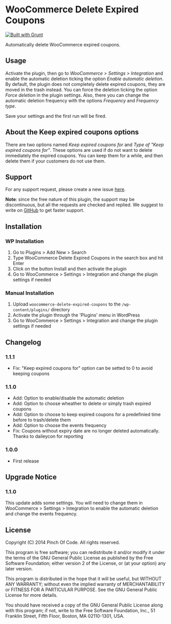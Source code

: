 # WooCommerce Delete Expired Coupons

[![Built with Grunt](https://cdn.gruntjs.com/builtwith.png)](http://gruntjs.com/)

Automatically delete WooCommerce expired coupons.

## Usage

Activate the plugin, then go to *WooCommerce > Settings > Integration* and enable the automatic deletion ticking the option *Enable automatic deletion*.
By default, the plugin does not completely delete expired coupons, they are moved in the trash instead. You can force the deletion ticking the option *Force deletion* in the plugin settings.
Also, there you can change the automatic deletion frequency with the options *Frequency* and *Frequency type*.

Save your settings and the first run will be fired.

## About the Keep expired coupons options

There are two options named *Keep expired coupons for* and *Type of "Keep expired coupons for"*.
These options are used if do not want to delete immediately the expired coupons. You can keep them for a while, and then delete them if your customers do not use them.

## Support
For any support request, please create a new issue [here](https://github.com/PinchOfCode/woocommerce-delete-expired-coupons/issues).

**Note**: since the free nature of this plugin, the support may be discontinuous, but all the requests are checked and replied. We suggest to write on [GitHub](https://github.com/PinchOfCode/woocommerce-delete-expired-coupons/issues) to get faster support.

## Installation

### WP Installation

1. Go to Plugins > Add New > Search
2. Type WooCommerce Delete Expired Coupons in the search box and hit Enter
3. Click on the button Install and then activate the plugin
4. Go to WooCommerce > Settings > Integration and change the plugin settings if needed

### Manual Installation

1. Upload `woocommerce-delete-expired-coupons` to the `/wp-content/plugins/` directory
2. Activate the plugin through the 'Plugins' menu in WordPress
3. Go to WooCommerce > Settings > Integration and change the plugin settings if needed

## Changelog

### 1.1.1
* Fix: "Keep expired coupons for" option can be setted to 0 to avoid keeping coupons

### 1.1.0
* Add: Option to enable/disable the automatic deletion
* Add: Option to choose wheather to delete or simply trash expired coupons
* Add: Option to choose to keep expired coupons for a predefinied time before to trash/delete them
* Add: Option to choose the events frequency
* Fix: Coupons without expiry date are no longer deleted automatically. Thanks to daileycon for reporting

### 1.0.0
* First release

## Upgrade Notice

### 1.1.0
This update adds some settings. You will need to change them in WooCommerce > Settings > Integration to enable the automatic deletion and change the events frequency.

## License
Copyright (C) 2014 Pinch Of Code. All rights reserved.

This program is free software; you can redistribute it and/or
modify it under the terms of the GNU General Public License
as published by the Free Software Foundation; either version 2
of the License, or (at your option) any later version.

This program is distributed in the hope that it will be useful,
but WITHOUT ANY WARRANTY; without even the implied warranty of
MERCHANTABILITY or FITNESS FOR A PARTICULAR PURPOSE.  See the
GNU General Public License for more details.

You should have received a copy of the GNU General Public License
along with this program; if not, write to the Free Software
Foundation, Inc., 51 Franklin Street, Fifth Floor, Boston, MA  02110-1301, USA.